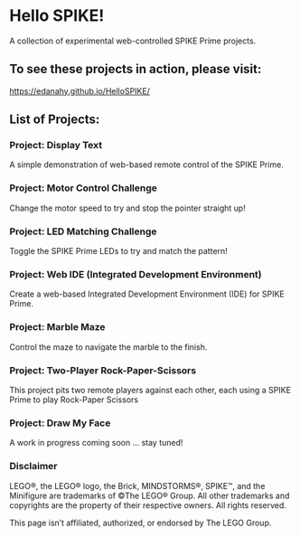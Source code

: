 # Hello SPIKE!

A collection of experimental web-controlled SPIKE Prime projects.

## To see these projects in action, please visit:

https://edanahy.github.io/HelloSPIKE/

## List of Projects:

### Project: Display Text

A simple demonstration of web-based remote control of the SPIKE Prime.

### Project: Motor Control Challenge

Change the motor speed to try and stop the pointer straight up!

### Project: LED Matching Challenge

Toggle the SPIKE Prime LEDs to try and match the pattern!

### Project: Web IDE (Integrated Development Environment)

Create a web-based Integrated Development Environment (IDE) for SPIKE Prime.

### Project: Marble Maze

Control the maze to navigate the marble to the finish.

### Project: Two-Player Rock-Paper-Scissors

This project pits two remote players against each other, each using a SPIKE Prime to play Rock-Paper Scissors

### Project: Draw My Face

A work in progress coming soon ... stay tuned!

### Disclaimer

LEGO®, the LEGO® logo, the Brick, MINDSTORMS®, SPIKE™, and the Minifigure are trademarks of ©The LEGO® Group. All other trademarks and copyrights are the property of their respective owners. All rights reserved.

This page isn’t affiliated, authorized, or endorsed by The LEGO Group.
